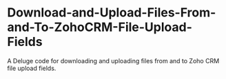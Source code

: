 # Download-and-Upload-Files-From-and-To-ZohoCRM-File-Upload-Fields
A Deluge code for downloading and uploading files from and to Zoho CRM file upload fields.
